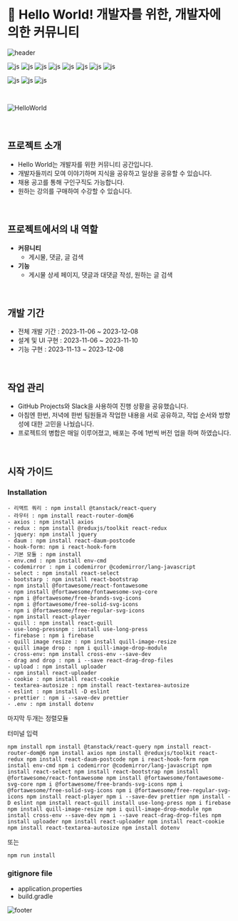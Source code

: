 # 👋 Hello World! 개발자를 위한, 개발자에 의한 커뮤니티 
![header](https://capsule-render.vercel.app/api?type=waving&color=95CBF0&height=200&section=header&text=Hello%20World&fontSize=90)

![js](https://img.shields.io/badge/HTML5-E34F26?style=for-the-badge&logo=html5&logoColor=white)
![js](https://img.shields.io/badge/CSS3-1572B6?style=for-the-badge&logo=css3&logoColor=white)
![js](https://img.shields.io/badge/Java-ED8B00?style=for-the-badge&logo=openjdk&logoColor=white)
![js](https://img.shields.io/badge/Spring-6DB33F?style=for-the-badge&logo=spring&logoColor=white)
![js](https://img.shields.io/badge/React-20232A?style=for-the-badge&logo=react&logoColor=61DAFB)
![js](https://img.shields.io/badge/Bootstrap-563D7C?style=for-the-badge&logo=bootstrap&logoColor=white)
![js](https://img.shields.io/badge/JavaScript-F7DF1E?style=for-the-badge&logo=JavaScript&logoColor=white)
![js](https://img.shields.io/badge/TypeScript-007ACC?style=for-the-badge&logo=typescript&logoColor=white)

![js](https://img.shields.io/badge/MySQL-005C84?style=for-the-badge&logo=mysql&logoColor=white)
![js](https://img.shields.io/badge/json%20web%20tokens-323330?style=for-the-badge&logo=json-web-tokens&logoColor=pink)
![js](https://img.shields.io/badge/Amazon_AWS-FF9900?style=for-the-badge&logo=amazonaws&logoColor=white)

<br>

![HelloWorld](https://github.com/user-attachments/assets/1491ae78-e287-4f6d-8b92-9dfa35c95df0)

<br>

## 프로젝트 소개

- Hello World는 개발자를 위한 커뮤니티 공간입니다.
- 개발자들끼리 모여 이야기하며 지식을 공유하고 일상을 공유할 수 있습니다.
- 채용 공고를 통해 구인구직도 가능합니다.
- 원하는 강의를 구매하여 수강할 수 있습니다.

<br>

## 프로젝트에서의 내 역할

- **커뮤니티**
  - 게시물, 댓글, 글 검색
- **기능**
  - 게시물 상세 페이지, 댓글과 대댓글 작성, 원하는 글 검색

<br>

## 개발 기간

- 전체 개발 기간 : 2023-11-06 ~ 2023-12-08
- 설계 및 UI 구현 : 2023-11-06 ~ 2023-11-10
- 기능 구현 : 2023-11-13 ~ 2023-12-08

<br>

## 작업 관리
- GitHub Projects와 Slack을 사용하여 진행 상황을 공유했습니다.
- 아침엔 한번, 저녁에 한번 팀원들과 작업한 내용을 서로 공유하고, 작업 순서와 방향성에 대한 고민을 나눴습니다.
- 프로젝트의 병합은 매일 이루어졌고, 배포는 주에 1번씩 버전 업을 하며 하였습니다.

<br>

## 시작 가이드
### Installation

```
- 리액트 쿼리 : npm install @tanstack/react-query
- 라우터 : npm install react-router-dom@6
- axios : npm install axios
- redux : npm install @reduxjs/toolkit react-redux
- jquery: npm install jquery
- daum : npm install react-daum-postcode
- hook-form: npm i react-hook-form
- 기본 모듈 : npm install
- env.cmd : npm install env-cmd
- codemirror : npm i codemirror @codemirror/lang-javascript
- select : npm install react-select
- bootstarp : npm install react-bootstrap
- npm install @fortawesome/react-fontawesome 
- npm install @fortawesome/fontawesome-svg-core 
- npm i @fortawesome/free-brands-svg-icons
- npm i @fortawesome/free-solid-svg-icons 
- npm i @fortawesome/free-regular-svg-icons
- npm install react-player
- quill : npm install react-quill
- use-long-pressnpm : install use-long-press
- firebase : npm i firebase
- quill image resize : npm install quill-image-resize
- quill image drop : npm i quill-image-drop-module
- cross-env: npm install cross-env --save-dev
- drag and drop : npm i --save react-drag-drop-files
- upload : npm install uploader
- npm install react-uploader
- cookie : npm install react-cookie
- textarea-autosize : npm install react-textarea-autosize
- eslint : npm install -D eslint
- prettier : npm i --save-dev prettier
- .env : npm install dotenv
```


 
마지막 두개는 정렬모듈

터미널 입력
```
npm install npm install @tanstack/react-query npm install react-router-dom@6 npm install axios npm install @reduxjs/toolkit react-redux npm install react-daum-postcode npm i react-hook-form npm install env-cmd npm i codemirror @codemirror/lang-javascript npm install react-select npm install react-bootstrap npm install @fortawesome/react-fontawesome npm install @fortawesome/fontawesome-svg-core npm i @fortawesome/free-brands-svg-icons npm i @fortawesome/free-solid-svg-icons npm i @fortawesome/free-regular-svg-icons npm install react-player npm i --save-dev prettier npm install -D eslint npm install react-quill install use-long-press npm i firebase npm install quill-image-resize npm i quill-image-drop-module npm install cross-env --save-dev npm i --save react-drag-drop-files npm install uploader npm install react-uploader npm install react-cookie npm install react-textarea-autosize npm install dotenv
```

또는

```
npm run install
```
### gitignore file
- application.properties
- build.gradle

![footer](https://capsule-render.vercel.app/api?type=waving&color=95CBF0&height=200&section=footer&text=&fontSize=90)
